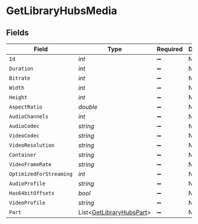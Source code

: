 # GetLibraryHubsMedia


## Fields

| Field                                                                   | Type                                                                    | Required                                                                | Description                                                             | Example                                                                 |
| ----------------------------------------------------------------------- | ----------------------------------------------------------------------- | ----------------------------------------------------------------------- | ----------------------------------------------------------------------- | ----------------------------------------------------------------------- |
| `Id`                                                                    | *int*                                                                   | :heavy_minus_sign:                                                      | N/A                                                                     | 38247                                                                   |
| `Duration`                                                              | *int*                                                                   | :heavy_minus_sign:                                                      | N/A                                                                     | 6017237                                                                 |
| `Bitrate`                                                               | *int*                                                                   | :heavy_minus_sign:                                                      | N/A                                                                     | 2051                                                                    |
| `Width`                                                                 | *int*                                                                   | :heavy_minus_sign:                                                      | N/A                                                                     | 1920                                                                    |
| `Height`                                                                | *int*                                                                   | :heavy_minus_sign:                                                      | N/A                                                                     | 1080                                                                    |
| `AspectRatio`                                                           | *double*                                                                | :heavy_minus_sign:                                                      | N/A                                                                     | 1.78                                                                    |
| `AudioChannels`                                                         | *int*                                                                   | :heavy_minus_sign:                                                      | N/A                                                                     | 2                                                                       |
| `AudioCodec`                                                            | *string*                                                                | :heavy_minus_sign:                                                      | N/A                                                                     | aac                                                                     |
| `VideoCodec`                                                            | *string*                                                                | :heavy_minus_sign:                                                      | N/A                                                                     | h264                                                                    |
| `VideoResolution`                                                       | *string*                                                                | :heavy_minus_sign:                                                      | N/A                                                                     | 1080                                                                    |
| `Container`                                                             | *string*                                                                | :heavy_minus_sign:                                                      | N/A                                                                     | mp4                                                                     |
| `VideoFrameRate`                                                        | *string*                                                                | :heavy_minus_sign:                                                      | N/A                                                                     | 24p                                                                     |
| `OptimizedForStreaming`                                                 | *int*                                                                   | :heavy_minus_sign:                                                      | N/A                                                                     | 1                                                                       |
| `AudioProfile`                                                          | *string*                                                                | :heavy_minus_sign:                                                      | N/A                                                                     | lc                                                                      |
| `Has64bitOffsets`                                                       | *bool*                                                                  | :heavy_minus_sign:                                                      | N/A                                                                     | false                                                                   |
| `VideoProfile`                                                          | *string*                                                                | :heavy_minus_sign:                                                      | N/A                                                                     | high                                                                    |
| `Part`                                                                  | List<[GetLibraryHubsPart](../../Models/Requests/GetLibraryHubsPart.md)> | :heavy_minus_sign:                                                      | N/A                                                                     |                                                                         |